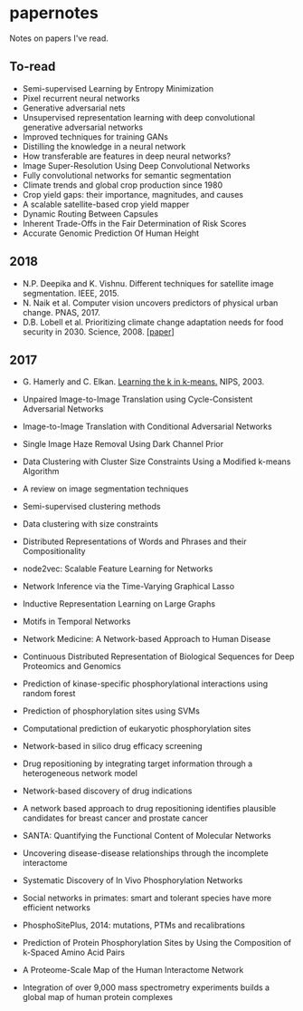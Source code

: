 # papernotes
Notes on papers I've read.

## To-read
* Semi-supervised Learning by Entropy Minimization
* Pixel recurrent neural networks
* Generative adversarial nets
* Unsupervised representation learning with deep convolutional generative adversarial networks
* Improved techniques for training GANs
* Distilling the knowledge in a neural network
* How transferable are features in deep neural networks?
* Image Super-Resolution Using Deep Convolutional Networks
* Fully convolutional networks for semantic segmentation
* Climate trends and global crop production since 1980
* Crop yield gaps: their importance, magnitudes, and causes
* A scalable satellite-based crop yield mapper
* Dynamic Routing Between Capsules
* Inherent Trade-Offs in the Fair Determination of Risk Scores
* Accurate Genomic Prediction Of Human Height

## 2018
* N.P. Deepika and K. Vishnu. Different techniques for satellite image segmentation. IEEE, 2015.
* N. Naik et al. Computer vision uncovers predictors of physical urban change. PNAS, 2017.
* D.B. Lobell et al. Prioritizing climate change adaptation needs for food security in 2030. Science, 2008. [[paper]](http://science.sciencemag.org/content/319/5863/607)

## 2017
* G. Hamerly and C. Elkan. [Learning the k in k-means.](https://papers.nips.cc/paper/2526-learning-the-k-in-k-means.pdf) NIPS, 2003. 
* Unpaired Image-to-Image Translation using Cycle-Consistent Adversarial Networks
* Image-to-Image Translation with Conditional Adversarial Networks
* Single Image Haze Removal Using Dark Channel Prior
* Data Clustering with Cluster Size Constraints Using a Modified k-means Algorithm
* A review on image segmentation techniques
* Semi-supervised clustering methods
* Data clustering with size constraints

* Distributed Representations of Words and Phrases and their Compositionality
* node2vec: Scalable Feature Learning for Networks
* Network Inference via the Time-Varying Graphical Lasso
* Inductive Representation Learning on Large Graphs
* Motifs in Temporal Networks
* Network Medicine: A Network-based Approach to Human Disease
* Continuous Distributed Representation of Biological Sequences for Deep Proteomics and Genomics
* Prediction of kinase-specific phosphorylational interactions using random forest
* Prediction of phosphorylation sites using SVMs
* Computational prediction of eukaryotic phosphorylation sites
* Network-based in silico drug efficacy screening
* Drug repositioning by integrating target information through a heterogeneous network model
* Network-based discovery of drug indications
* A network based approach to drug repositioning identifies plausible candidates for breast cancer and prostate cancer
* SANTA: Quantifying the Functional Content of Molecular Networks
* Uncovering disease-disease relationships through the incomplete interactome
* Systematic Discovery of In Vivo Phosphorylation Networks
* Social networks in primates: smart and tolerant species have more efficient networks
* PhosphoSitePlus, 2014: mutations, PTMs and recalibrations
* Prediction of Protein Phosphorylation Sites by Using the Composition of k-Spaced Amino Acid Pairs
* A Proteome-Scale Map of the Human Interactome Network
* Integration of over 9,000 mass spectrometry experiments builds a global map of human protein complexes
